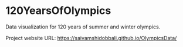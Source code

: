 # 120YearsOfOlympics

Data visualization for 120 years of summer and winter olympics.

Project website URL: https://saivamshidobbali.github.io/OlympicsData/


